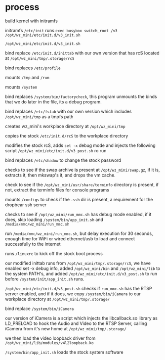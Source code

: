 # process


build kernel with initramfs

initramfs ```/etc/init``` runs ```exec busybox switch_root /v3 /opt/wz_mini/etc/init.d/v3_init.sh```

```/opt/wz_mini/etc/init.d/v3_init.sh``` 

bind replace ```/etc/init.d/inittab``` with our own version that has rcS located at ```/opt/wz_mini/tmp/.storage/rcS```

bind replaces ```/etc/profile```

mounts ```/tmp``` and ```/run```

mounts ```/system```

bind replaces ```/system/bin/factorycheck```, this program unmounts the binds that we do later in the file, its a debug program.

bind replaces ```/etc/fstab``` with our own version which includes ```/opt/wz_mini/tmp``` as a tmpfs path

creates wz_mini's workplace directory at ```/opt/wz_mini/tmp```

copies the stock ```/etc/init.d/rcS``` to the workplace directory

modifies the stock rcS, adds ```set -x``` debug mode and injects the following script ```/opt/wz_mini/etc/init.d/v3_post.sh``` ro run

bind replaces ```/etc/shadow``` to change the stock password

checks to see if the swap archive is present at ```/opt/wz_mini/swap.gz```, if it is, extracts it, then mkswap's it, and drops the vm cache.

check to see if the ```/opt/wz_mini/usr/share/terminfo``` directory is present, if not, extract the terminfo files for console programs

mounts ```/configs``` to check if the ```.ssh``` dir is present, a requirement for the dropbear ssh server

checks to see if ```/opt/wz_mini/run_mmc.sh``` has debug mode enabled, if it does, skip loading ```/system/bin/app_init.sh``` and ```/media/mmc/wz_mini/run_mmc.sh```

run ```/media/mmc/wz_mini/run_mmc.sh```, but delay execution for 30 seconds, enough time for WiFi or wired ethernet/usb to load and connect successfully to the internet

runs ```/linuxrc``` to kick off the stock boot process

our modified inittab runs from ```/opt/wz_mini/tmp/.storage/rcS```, we have enabled set -x debug info, added ```/opt/wz_mini/bin``` and ```/opt/wz_mini/lib``` to the system PATH's, and added ```/opt/wz_mini/etc/init.d/v3_post.sh``` to run before ```/system/init/app_init.sh``` runs.

```/opt/wz_mini/etc/init.d/v3_post.sh``` checks if ```run_mmc.sh``` has the RTSP server enabled, and if it does, we copy ```/system/bin/iCamera``` to our workplace directory at ```/opt/wz_mini/tmp/.storage/```

bind replace ```/system/bin/iCamera```

our version of iCamera is a script which injects the libcallback.so library as LD_PRELOAD to hook the Audio and Video to the RTSP Server, calling iCamera from it's new home at ```/opt/wz_mini/tmp/.storage/```

we then load the video loopback driver from ```/opt/wz_mini/lib/modules/v4l2loopback.ko```

```/system/bin/app_init.sh``` loads the stock system software
